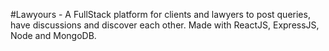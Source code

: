 #Lawyours - A FullStack platform for clients and lawyers to post queries, have discussions and discover each other.
Made with ReactJS, ExpressJS, Node and MongoDB.


